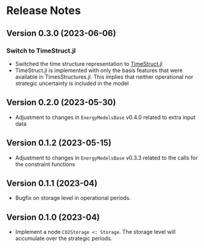 Release Notes
=============

Version 0.3.0 (2023-06-06)
--------------------------
### Switch to TimeStruct.jl
 * Switched the time structure representation to [TimeStruct.jl](https://gitlab.sintef.no/julia-one-sintef/timestruct.jl)
 * TimeStruct.jl is implemented with only the basis features that were available in TimesStructures.jl. This implies that neither operational nor strategic uncertainty is included in the model

Version 0.2.0 (2023-05-30)
--------------------------
 * Adjustment to changes in `EnergyModelsBase` v0.4.0 related to extra input data

Version 0.1.2 (2023-05-15)
--------------------------
 * Adjustment to changes in `EnergyModelsBase` v0.3.3 related to the calls for the constraint functions

Version 0.1.1 (2023-04)
--------------------------
* Bugfix on storage level in operational periods.

Version 0.1.0 (2023-04)
--------------------------
* Implement a node `CO2Storage <: Storage`. The storage level will accumulate
  over the strategic periods.
